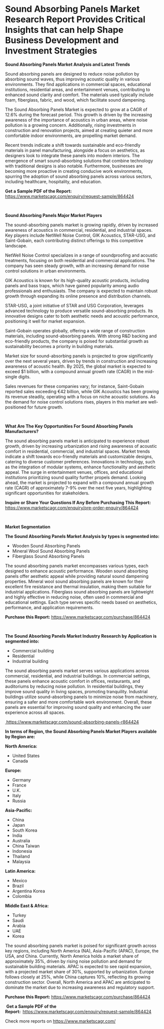 <p><h1>Sound Absorbing Panels Market Research Report Provides Critical Insights that can help Shape Business Development and Investment Strategies</h1></p><p><strong>Sound Absorbing Panels Market Analysis and Latest Trends</strong></p>
<p><p>Sound absorbing panels are designed to reduce noise pollution by absorbing sound waves, thus improving acoustic quality in various environments. They find applications in commercial spaces, educational institutions, residential areas, and entertainment venues, contributing to enhanced sound clarity and comfort. The materials used typically include foam, fiberglass, fabric, and wood, which facilitate sound dampening.</p><p>The Sound Absorbing Panels Market is expected to grow at a CAGR of 12.6% during the forecast period. This growth is driven by the increasing awareness of the importance of acoustics in urban areas, where noise pollution is a growing concern. Additionally, rising investments in construction and renovation projects, aimed at creating quieter and more comfortable indoor environments, are propelling market demand.</p><p>Recent trends indicate a shift towards sustainable and eco-friendly materials in panel manufacturing, alongside a focus on aesthetics, as designers look to integrate these panels into modern interiors. The emergence of smart sound-absorbing solutions that combine technology with traditional designs is also notable. Furthermore, businesses are becoming more proactive in creating conducive work environments, spurring the adoption of sound absorbing panels across various sectors, including healthcare, hospitality, and education.</p></p>
<p><strong>Get a Sample PDF of the Report:&nbsp;</strong> <a href="https://www.marketscagr.com/enquiry/request-sample/864424?utm_campaign=1932&utm_medium=2&utm_source=Github&utm_content=ia&utm_term=05042025&utm_id=sound-absorbing-panels">https://www.marketscagr.com/enquiry/request-sample/864424</a></p>
<p>&nbsp;</p>
<p><strong>Sound Absorbing Panels Major Market Players</strong></p>
<p><p>The sound-absorbing panels market is growing rapidly, driven by increased awareness of acoustics in commercial, residential, and industrial spaces. Key players include NetWell Noise Control, GIK Acoustics, STAR-USG, and Saint-Gobain, each contributing distinct offerings to this competitive landscape.</p><p>NetWell Noise Control specializes in a range of soundproofing and acoustic treatments, focusing on both residential and commercial applications. The company has seen steady growth, with an increasing demand for noise control solutions in urban environments. </p><p>GIK Acoustics is known for its high-quality acoustic products, including panels and bass traps, which have gained popularity among audio professionals and enthusiasts. The company is expected to maintain robust growth through expanding its online presence and distribution channels.</p><p>STAR-USG, a joint initiative of STAR and USG Corporation, leverages advanced technology to produce versatile sound-absorbing products. Its innovative designs cater to both aesthetic needs and acoustic performance, positioning it well for market expansion.</p><p>Saint-Gobain operates globally, offering a wide range of construction materials, including sound-absorbing panels. With strong R&D backing and eco-friendly products, the company is poised for substantial growth as sustainability becomes a priority in building materials.</p><p>Market size for sound-absorbing panels is projected to grow significantly over the next several years, driven by trends in construction and increasing awareness of acoustic health. By 2025, the global market is expected to exceed $1 billion, with a compound annual growth rate (CAGR) in the mid-single digits.</p><p>Sales revenues for these companies vary; for instance, Saint-Gobain reported sales exceeding €42 billion, while GIK Acoustics has been growing its revenue steadily, operating with a focus on niche acoustic solutions. As the demand for noise control solutions rises, players in this market are well-positioned for future growth.</p></p>
<p>&nbsp;</p>
<p><strong>What Are The Key Opportunities For Sound Absorbing Panels Manufacturers?</strong></p>
<p><p>The sound absorbing panels market is anticipated to experience robust growth, driven by increasing urbanization and rising awareness of acoustic comfort in residential, commercial, and industrial spaces. Market trends indicate a shift towards eco-friendly materials and customizable designs, catering to diverse customer preferences. Innovations in technology, such as the integration of modular systems, enhance functionality and aesthetic appeal. The surge in entertainment venues, offices, and educational institutions prioritizing sound quality further propels demand. Looking ahead, the market is projected to expand with a compound annual growth rate (CAGR) of approximately 7-9% over the next five years, highlighting significant opportunities for stakeholders.</p></p>
<p><strong>Inquire or Share Your Questions If Any Before Purchasing This Report:</strong> <a href="https://www.marketscagr.com/enquiry/pre-order-enquiry/864424?utm_campaign=1932&utm_medium=2&utm_source=Github&utm_content=ia&utm_term=05042025&utm_id=sound-absorbing-panels">https://www.marketscagr.com/enquiry/pre-order-enquiry/864424</a></p>
<p>&nbsp;</p>
<p><strong>Market Segmentation</strong></p>
<p><strong>The Sound Absorbing Panels Market Analysis by types is segmented into:</strong></p>
<p><ul><li>Wooden Sound Absorbing Panels</li><li>Mineral Wool Sound Absorbing Panels</li><li>Fiberglass Sound Absorbing Panels</li></ul></p>
<p><p>The sound absorbing panels market encompasses various types, each designed to enhance acoustic performance. Wooden sound absorbing panels offer aesthetic appeal while providing natural sound dampening properties. Mineral wool sound absorbing panels are known for their excellent fire resistance and thermal insulation, making them suitable for industrial applications. Fiberglass sound absorbing panels are lightweight and highly effective in reducing noise, often used in commercial and educational settings. Each type serves specific needs based on aesthetics, performance, and application requirements.</p></p>
<p><strong>Purchase this Report:&nbsp;</strong><a href="https://www.marketscagr.com/purchase/864424?utm_campaign=1932&utm_medium=2&utm_source=Github&utm_content=ia&utm_term=05042025&utm_id=sound-absorbing-panels">https://www.marketscagr.com/purchase/864424</a></p>
<p>&nbsp;</p>
<p><strong>The Sound Absorbing Panels Market Industry Research by Application is segmented into:</strong></p>
<p><ul><li>Commercial building</li><li>Residential</li><li>Industrial building</li></ul></p>
<p><p>The sound absorbing panels market serves various applications across commercial, residential, and industrial buildings. In commercial settings, these panels enhance acoustic comfort in offices, restaurants, and auditoriums by reducing noise pollution. In residential buildings, they improve sound quality in living spaces, promoting tranquility. Industrial buildings utilize sound-absorbing panels to minimize noise from machinery, ensuring a safer and more comfortable work environment. Overall, these panels are essential for improving sound quality and enhancing the user experience across all spaces.</p></p>
<p><a href="https://www.marketscagr.com/sound-absorbing-panels-r864424?utm_campaign=1932&utm_medium=2&utm_source=Github&utm_content=ia&utm_term=05042025&utm_id=sound-absorbing-panels">&nbsp;https://www.marketscagr.com/sound-absorbing-panels-r864424</a></p>
<p><strong>In terms of Region, the Sound Absorbing Panels Market Players available by Region are:</strong></p>
<p>
    <p> <strong> North America: </strong>
        <ul>
            <li>United States</li>
            <li>Canada</li>
        </ul>
        </p> 
    <p> <strong> Europe: </strong>
        <ul>
            <li>Germany</li>
            <li>France</li>
            <li>U.K.</li>
            <li>Italy</li>
            <li>Russia</li>
        </ul>
        </p> 
    <p> <strong> Asia-Pacific: </strong>
        <ul>
            <li>China</li>
            <li>Japan</li>
            <li>South Korea</li>
            <li>India</li>
            <li>Australia</li>
            <li>China Taiwan</li>
            <li>Indonesia</li>
            <li>Thailand</li>
            <li>Malaysia</li>
        </ul>
        </p> 
    <p> <strong> Latin America: </strong>
        <ul>
            <li>Mexico</li>
            <li>Brazil</li>
            <li>Argentina Korea</li>
            <li>Colombia</li>
        </ul>
        </p> 
    <p> <strong> Middle East & Africa: </strong>
        <ul>
            <li>Turkey</li>
            <li>Saudi</li>
            <li>Arabia</li>
            <li>UAE</li>
            <li>Korea</li>
        </ul>
    </p>
    </p>
<p><p>The sound absorbing panels market is poised for significant growth across key regions, including North America (NA), Asia-Pacific (APAC), Europe, the USA, and China. Currently, North America holds a market share of approximately 35%, driven by rising noise pollution and demand for sustainable building materials. APAC is expected to see rapid expansion, with a projected market share of 30%, supported by urbanization. Europe follows closely at 25%, while China captures 10%, reflecting its growing construction sector. Overall, North America and APAC are anticipated to dominate the market due to increasing awareness and regulatory support.</p></p>
<p><strong>Purchase this Report: </strong><a href="https://www.marketscagr.com/purchase/864424?utm_campaign=1932&utm_medium=2&utm_source=Github&utm_content=ia&utm_term=05042025&utm_id=sound-absorbing-panels">https://www.marketscagr.com/purchase/864424</a></p>
<p>&nbsp;<strong>Get a Sample PDF of the Report:&nbsp;&nbsp;</strong><a href="https://www.marketscagr.com/enquiry/request-sample/864424?utm_campaign=1932&utm_medium=2&utm_source=Github&utm_content=ia&utm_term=05042025&utm_id=sound-absorbing-panels">https://www.marketscagr.com/enquiry/request-sample/864424</a></p>
<p><strong></strong></p>
<p>Check more reports on <a href="https://www.marketscagr.com/?utm_campaign=1932&utm_medium=2&utm_source=Github&utm_content=ia&utm_term=05042025&utm_id=sound-absorbing-panels">https://www.marketscagr.com/</a></p>